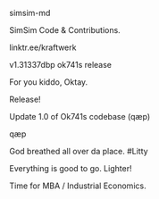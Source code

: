 simsim-md

SimSim Code & Contributions.

linktr.ee/kraftwerk

v1.31337dbp ok741s release

For you kiddo, Oktay.

Release!

Update 1.0 of Ok741s codebase (qæp)

qæp

God breathed all over da place. #Litty

Everything is good to go. Lighter!

Time for MBA / Industrial Economics.
